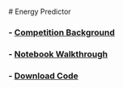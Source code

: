 <br/>
# Energy Predictor

###  - [Competition Background](https://github.com/Sammyzysheng/ML2-TP2-Team3/Energy-Predictor/WriteUp.pdf)
### - [Notebook Walkthrough](https://sammyzysheng.github.io/ML2-TP2-Team3/Energy-Predictor/)
###  - [Download Code](https://github.com/Sammyzysheng/ML2-TP2-Team3/Energy-Predictor/TP2-Energy.R)
<br/>
<br/>


